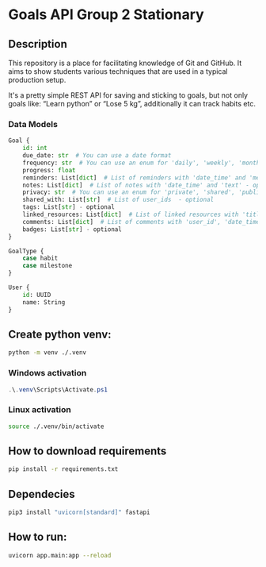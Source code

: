 # Goals API Group 2 Stationary

## Description

This repository is a place for facilitating knowledge of Git and GitHub. It aims to show students various techniques that are used in a typical production setup. 

It's a pretty simple REST API for saving and sticking to goals, but not only goals like: “Learn python” or “Lose 5 kg”, additionally it can track habits etc. 

### Data Models

```python
Goal { 
    id: int
    due_date: str  # You can use a date format
    frequency: str  # You can use an enum for 'daily', 'weekly', 'monthly'
    progress: float
    reminders: List[dict]  # List of reminders with 'date_time' and 'message' - optional
    notes: List[dict]  # List of notes with 'date_time' and 'text' - optional
    privacy: str  # You can use an enum for 'private', 'shared', 'public' - optional
    shared_with: List[str]  # List of user_ids  - optional
    tags: List[str] - optional
    linked_resources: List[dict]  # List of linked resources with 'title' and 'url'  - optional
    comments: List[dict]  # List of comments with 'user_id', 'date_time', and 'text' - optional
    badges: List[str] - optional
}

GoalType { 
    case habit
    case milestone
}

User {
    id: UUID
    name: String
}
```

## Create python venv:

```bash
python -m venv ./.venv
```

### Windows activation

```powershell
.\.venv\Scripts\Activate.ps1
```

### Linux activation

```bash
source ./.venv/bin/activate
```

## How to download requirements

```bash
pip install -r requirements.txt
```

## Dependecies

```bash 
pip3 install "uvicorn[standard]" fastapi
```

## How to run: 

```bash
uvicorn app.main:app --reload
```
